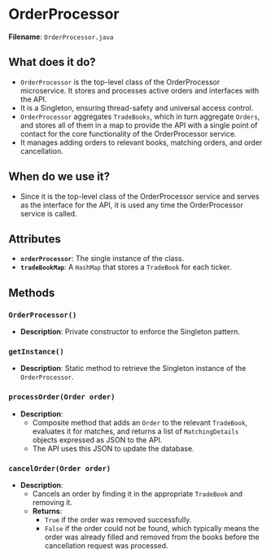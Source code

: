 # OrderProcessor

**Filename**: `OrderProcessor.java`

## What does it do?

- `OrderProcessor` is the top-level class of the OrderProcessor microservice. It stores and processes active orders and interfaces with the API.
- It is a Singleton, ensuring thread-safety and universal access control.
- `OrderProcessor` aggregates `TradeBooks`, which in turn aggregate `Orders`, and stores all of them in a map to provide the API with a single point of contact for the core functionality of the OrderProcessor service.
- It manages adding orders to relevant books, matching orders, and order cancellation.

## When do we use it?

- Since it is the top-level class of the OrderProcessor service and serves as the interface for the API, it is used any time the OrderProcessor service is called.

## Attributes

- **`orderProcessor`**: The single instance of the class.
- **`tradeBookMap`**: A `HashMap` that stores a `TradeBook` for each ticker.

## Methods

### `OrderProcessor()`

- **Description**: Private constructor to enforce the Singleton pattern.

### `getInstance()`

- **Description**: Static method to retrieve the Singleton instance of the `OrderProcessor`.

### `processOrder(Order order)`

- **Description**:
  - Composite method that adds an `Order` to the relevant `TradeBook`, evaluates it for matches, and returns a list of `MatchingDetails` objects expressed as JSON to the API.
  - The API uses this JSON to update the database.

### `cancelOrder(Order order)`

- **Description**:
  - Cancels an order by finding it in the appropriate `TradeBook` and removing it.
  - **Returns**:
    - `True` if the order was removed successfully.
    - `False` if the order could not be found, which typically means the order was already filled and removed from the books before the cancellation request was processed.
